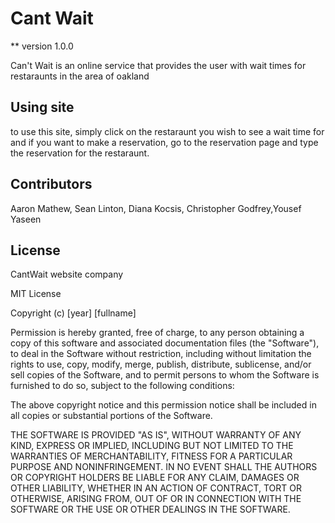 # Cant Wait

** version 1.0.0

Can't Wait is an online service that provides the user with wait times for restaraunts in the area of oakland

## Using site

to use this site, simply click on the restaraunt you wish to see a wait time for and if you want to make a reservation, go to the reservation page and type the reservation for the restaraunt.

## Contributors

Aaron Mathew, Sean Linton, Diana Kocsis, Christopher Godfrey,Yousef Yaseen

## License 

CantWait website company

MIT License

Copyright (c) [year] [fullname]

Permission is hereby granted, free of charge, to any person obtaining a copy
of this software and associated documentation files (the "Software"), to deal
in the Software without restriction, including without limitation the rights
to use, copy, modify, merge, publish, distribute, sublicense, and/or sell
copies of the Software, and to permit persons to whom the Software is
furnished to do so, subject to the following conditions:

The above copyright notice and this permission notice shall be included in all
copies or substantial portions of the Software.

THE SOFTWARE IS PROVIDED "AS IS", WITHOUT WARRANTY OF ANY KIND, EXPRESS OR
IMPLIED, INCLUDING BUT NOT LIMITED TO THE WARRANTIES OF MERCHANTABILITY,
FITNESS FOR A PARTICULAR PURPOSE AND NONINFRINGEMENT. IN NO EVENT SHALL THE
AUTHORS OR COPYRIGHT HOLDERS BE LIABLE FOR ANY CLAIM, DAMAGES OR OTHER
LIABILITY, WHETHER IN AN ACTION OF CONTRACT, TORT OR OTHERWISE, ARISING FROM,
OUT OF OR IN CONNECTION WITH THE SOFTWARE OR THE USE OR OTHER DEALINGS IN THE
SOFTWARE.
